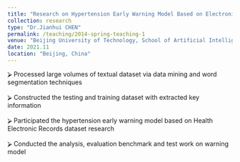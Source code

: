 ```yaml
---
title: "Research on Hypertension Early Warning Model Based on Electronic Health Records"
collection: research
type: "Dr.Jianhui CHEN"
permalink: /teaching/2014-spring-teaching-1
venue: "Beijing University of Technology, School of Artificial Intelligence and Automation"
date: 2021.11
location: "Beijing, China"
---
```


⮚	Processed large volumes of textual dataset via data mining and word segmentation techniques<br />                                                        
⮚	Constructed the testing and training dataset with extracted key information <br />                                                                     
⮚	Participated the hypertension early warning model based on Health Electronic Records dataset research<br />  
⮚	Conducted the analysis, evaluation benchmark and test work on warning model                                                              




